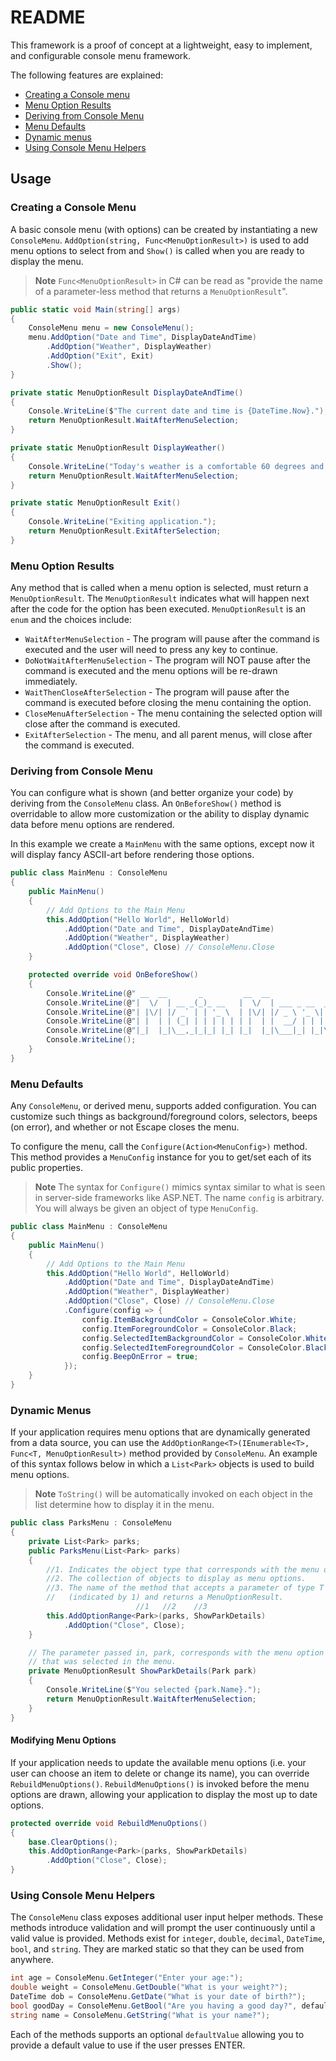 # README

This framework is a proof of concept at a lightweight, easy to implement, and configurable console menu framework. 

The following features are explained:


* [Creating a Console menu](#creating-a-console-menu)
* [Menu Option Results](#menu-option-results)
* [Deriving from Console Menu](#deriving-from-console-menu)
* [Menu Defaults](#menu-defaults)
* [Dynamic menus](#dynamic-menus)
* [Using Console Menu Helpers](#using-console-menu-helpers)


## Usage

### Creating a Console Menu

A basic console menu (with options) can be created by instantiating a new `ConsoleMenu`. `AddOption(string, Func<MenuOptionResult>)` is used to add menu options to select from and `Show()` is called when you are ready to display the menu.

> **Note** `Func<MenuOptionResult>` in C# can be read as "provide the name of a parameter-less method that returns a `MenuOptionResult`".

```csharp
public static void Main(string[] args)
{
    ConsoleMenu menu = new ConsoleMenu();
    menu.AddOption("Date and Time", DisplayDateAndTime)
        .AddOption("Weather", DisplayWeather)
        .AddOption("Exit", Exit)
        .Show();
}

private static MenuOptionResult DisplayDateAndTime()
{
    Console.WriteLine($"The current date and time is {DateTime.Now}.");
    return MenuOptionResult.WaitAfterMenuSelection;
}

private static MenuOptionResult DisplayWeather()
{
    Console.WriteLine("Today's weather is a comfortable 60 degrees and sunny.");
    return MenuOptionResult.WaitAfterMenuSelection;
}

private static MenuOptionResult Exit()
{
    Console.WriteLine("Exiting application.");
    return MenuOptionResult.ExitAfterSelection;
}
```

### Menu Option Results

Any method that is called when a menu option is selected, must return a `MenuOptionResult`. The `MenuOptionResult` indicates what will happen next after the code for the option has been executed. `MenuOptionResult` is an `enum` and the choices include:

* `WaitAfterMenuSelection` - The program will pause after the command is executed and the user will need to press any key to continue.
* `DoNotWaitAfterMenuSelection` - The program will NOT pause after the command is executed and the menu options will be re-drawn immediately.
* `WaitThenCloseAfterSelection` - The program will pause after the command is executed before closing the menu containing the option.
* `CloseMenuAfterSelection` - The menu containing the selected option will close after the command is executed.
* `ExitAfterSelection` - The menu, and all parent menus, will close after the command is executed.

### Deriving from Console Menu

You can configure what is shown (and better organize your code) by deriving from the `ConsoleMenu` class. An `OnBeforeShow()` method is overridable to allow more customization or the ability to display dynamic data before menu options are rendered.

In this example we create a `MainMenu` with the same options, except now it will display fancy  ASCII-art before rendering those options.


```csharp
public class MainMenu : ConsoleMenu
{
    public MainMenu()
    {
        // Add Options to the Main Menu
        this.AddOption("Hello World", HelloWorld)
            .AddOption("Date and Time", DisplayDateAndTime)
            .AddOption("Weather", DisplayWeather)
            .AddOption("Close", Close) // ConsoleMenu.Close
    }

    protected override void OnBeforeShow()
    {
        Console.WriteLine(@" __  __       _         __  __                  ");
        Console.WriteLine(@"|  \/  | __ _(_)_ __   |  \/  | ___ _ __  _   _ ");
        Console.WriteLine(@"| |\/| |/ _` | | '_ \  | |\/| |/ _ \ '_ \| | | |");
        Console.WriteLine(@"| |  | | (_| | | | | | | |  | |  __/ | | | |_| |");
        Console.WriteLine(@"|_|  |_|\__,_|_|_| |_| |_|  |_|\___|_| |_|\__,_|");
        Console.WriteLine();
    }    
}
```


### Menu Defaults

Any `ConsoleMenu`, or derived menu, supports added configuration. You can customize such things as background/foreground colors, selectors, beeps (on error), and whether or not Escape closes the menu.

To configure the menu, call the `Configure(Action<MenuConfig>)` method. This method provides a `MenuConfig` instance for you to get/set each of its public properties.

> **Note** The syntax for `Configure()` mimics syntax similar to what is seen in server-side frameworks like ASP.NET. The name `config` is arbitrary. You will always be given an object of type `MenuConfig`.

```csharp
public class MainMenu : ConsoleMenu
{
    public MainMenu()
    {
        // Add Options to the Main Menu
        this.AddOption("Hello World", HelloWorld)
            .AddOption("Date and Time", DisplayDateAndTime)
            .AddOption("Weather", DisplayWeather)
            .AddOption("Close", Close) // ConsoleMenu.Close
            .Configure(config => {
                config.ItemBackgroundColor = ConsoleColor.White;
                config.ItemForegroundColor = ConsoleColor.Black;
                config.SelectedItemBackgroundColor = ConsoleColor.White;
                config.SelectedItemForegroundColor = ConsoleColor.Black;                
                config.BeepOnError = true;
            });
    }
}
```

### Dynamic Menus

If your application requires menu options that are dynamically generated from a data source, you can use the `AddOptionRange<T>(IEnumerable<T>, Func<T, MenuOptionResult>)` method provided by `ConsoleMenu`. An example of this syntax follows below in which a `List<Park>` objects is used to build menu options.

> **Note** `ToString()` will be automatically invoked on each object in the list determine how to display it in the menu.

```csharp
public class ParksMenu : ConsoleMenu
{
    private List<Park> parks;
    public ParksMenu(List<Park> parks)
    {   
        //1. Indicates the object type that corresponds with the menu option.
        //2. The collection of objects to display as menu options.
        //3. The name of the method that accepts a parameter of type T 
        //   (indicated by 1) and returns a MenuOptionResult.
                            //1   //2    //3
        this.AddOptionRange<Park>(parks, ShowParkDetails)
            .AddOption("Close", Close);
    }

    // The parameter passed in, park, corresponds with the menu option
    // that was selected in the menu.
    private MenuOptionResult ShowParkDetails(Park park)
    {
        Console.WriteLine($"You selected {park.Name}.");
        return MenuOptionResult.WaitAfterMenuSelection;
    }
}
```

#### Modifying Menu Options

If your application needs to update the available menu options (i.e. your user can choose an item to delete or change its name), you can override `RebuildMenuOptions()`. `RebuildMenuOptions()` is invoked before the menu options are drawn, allowing your application to display the most up to date options. 

```csharp
protected override void RebuildMenuOptions()
{
    base.ClearOptions();
    this.AddOptionRange<Park>(parks, ShowParkDetails)
        .AddOption("Close", Close);
}
```

### Using Console Menu Helpers

The `ConsoleMenu` class exposes additional user input helper methods. These methods introduce validation and will prompt the user continuously until a valid value is provided. Methods exist for `integer`, `double`, `decimal`, `DateTime`, `bool`, and `string`. They are marked static so that they can be used from anywhere.

```csharp
int age = ConsoleMenu.GetInteger("Enter your age:");
double weight = ConsoleMenu.GetDouble("What is your weight?");
DateTime dob = ConsoleMenu.GetDate("What is your date of birth?");
bool goodDay = ConsoleMenu.GetBool("Are you having a good day?", defaultValue: true);
string name = ConsoleMenu.GetString("What is your name?");
```

Each of the methods supports an optional `defaultValue` allowing you to provide a default value to use if the user presses ENTER.
